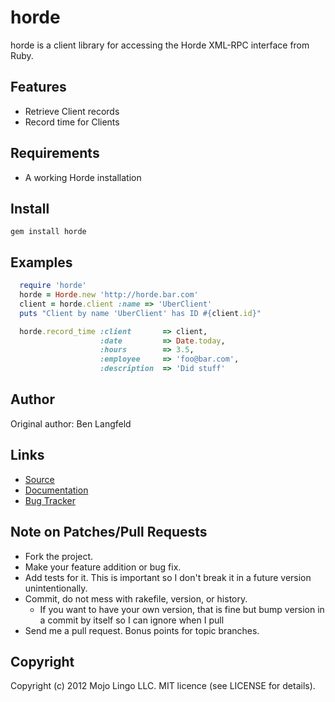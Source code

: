 horde
===========

horde is a client library for accessing the Horde XML-RPC interface from Ruby.

Features
--------

* Retrieve Client records
* Record time for Clients

Requirements
------------

* A working Horde installation

Install
-------

    gem install horde

Examples
--------

```ruby
  require 'horde'
  horde = Horde.new 'http://horde.bar.com'
  client = horde.client :name => 'UberClient'
  puts "Client by name 'UberClient' has ID #{client.id}"

  horde.record_time :client       => client,
                    :date         => Date.today,
                    :hours        => 3.5,
                    :employee     => 'foo@bar.com',
                    :description  => 'Did stuff'
```

Author
------

Original author: Ben Langfeld

Links
-----
* [Source](https://github.com/mojolingo/horde-ruby)
* [Documentation](http://rdoc.info/github/mojolingo/horde-ruby/master/frames)
* [Bug Tracker](https://github.com/mojolingo/horde-ruby/issues)

Note on Patches/Pull Requests
-----------------------------

* Fork the project.
* Make your feature addition or bug fix.
* Add tests for it. This is important so I don't break it in a future version unintentionally.
* Commit, do not mess with rakefile, version, or history.
  * If you want to have your own version, that is fine but bump version in a commit by itself so I can ignore when I pull
* Send me a pull request. Bonus points for topic branches.

Copyright
---------

Copyright (c) 2012 Mojo Lingo LLC. MIT licence (see LICENSE for details).
